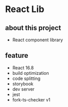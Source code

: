 # React Lib

## about this project
- React component library

## feature
- React 16.8
- build optimization
- code splitting
- storybook
- dev server
- jest
- fork-ts-checker v1